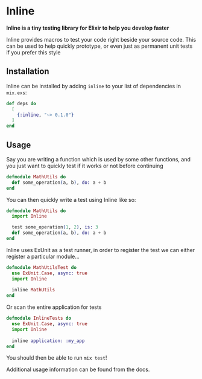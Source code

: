 # Inline

**Inline is a tiny testing library for Elixir to help you develop faster**

Inline provides macros to test your code right beside your source code. This can be used
to help quickly prototype, or even just as permanent unit tests if you prefer this style

## Installation

Inline can be installed by adding `inline` to your list of dependencies in `mix.exs`:

```elixir
def deps do
  [
    {:inline, "~> 0.1.0"}
  ]
end
```

## Usage

Say you are writing a function which is used by some other functions, and you just want
to quickly test if it works or not before continuing

``` elixir
defmodule MathUtils do
  def some_operation(a, b), do: a + b
end
```

You can then quickly write a test using Inline like so:

``` elixir
defmodule MathUtils do
  import Inline

  test some_operation(1, 2), is: 3
  def some_operation(a, b), do: a + b
end
```

Inline uses ExUnit as a test runner, in order to register the test we can either register a particular module...

``` elixir
defmodule MathUtilsTest do
  use ExUnit.Case, async: true
  import Inline
  
  inline MathUtils
end
```

Or scan the entire application for tests

``` elixir
defmodule InlineTests do
  use ExUnit.Case, async: true
  import Inline
  
  inline application: :my_app
end
```

You should then be able to run `mix test`!

Additional usage information can be found from the docs.
